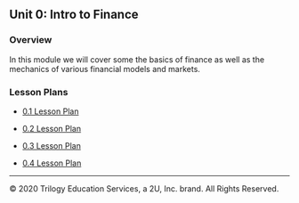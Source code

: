 ## Unit 0: Intro to Finance

### Overview

In this module we will cover some the basics of finance as well as the mechanics of various financial models and markets.

### Lesson Plans

* [0.1 Lesson Plan](1/LessonPlan.md)

* [0.2 Lesson Plan](2/LessonPlan.md)

* [0.3 Lesson Plan](3/LessonPlan.md)

* [0.4 Lesson Plan](4/LessonPlan.md)

- - -

© 2020 Trilogy Education Services, a 2U, Inc. brand. All Rights Reserved.
